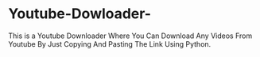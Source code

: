 # Youtube-Dowloader-
This is a Youtube Downloader Where You Can Download Any Videos From Youtube By Just Copying And Pasting The Link Using Python.

